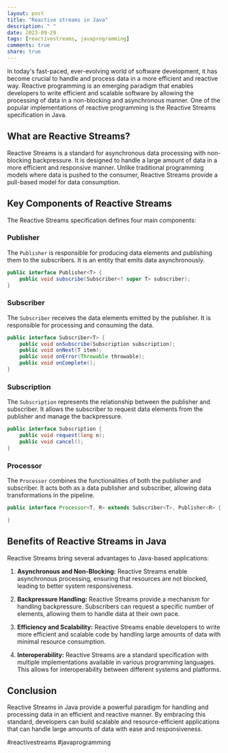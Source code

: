 ```yaml
---
layout: post
title: "Reactive streams in Java"
description: " "
date: 2023-09-29
tags: [reactivestreams, javaprogramming]
comments: true
share: true
---
```


In today's fast-paced, ever-evolving world of software development, it has become crucial to handle and process data in a more efficient and reactive way. Reactive programming is an emerging paradigm that enables developers to write efficient and scalable software by allowing the processing of data in a non-blocking and asynchronous manner. One of the popular implementations of reactive programming is the Reactive Streams specification in Java.

## What are Reactive Streams?

Reactive Streams is a standard for asynchronous data processing with non-blocking backpressure. It is designed to handle a large amount of data in a more efficient and responsive manner. Unlike traditional programming models where data is pushed to the consumer, Reactive Streams provide a pull-based model for data consumption.

## Key Components of Reactive Streams

The Reactive Streams specification defines four main components:

### Publisher

The `Publisher` is responsible for producing data elements and publishing them to the subscribers. It is an entity that emits data asynchronously.

```java
public interface Publisher<T> {
    public void subscribe(Subscriber<? super T> subscriber);
}
```

### Subscriber

The `Subscriber` receives the data elements emitted by the publisher. It is responsible for processing and consuming the data.

```java
public interface Subscriber<T> {
    public void onSubscribe(Subscription subscription);
    public void onNext(T item);
    public void onError(Throwable throwable);
    public void onComplete();
}
```

### Subscription

The `Subscription` represents the relationship between the publisher and subscriber. It allows the subscriber to request data elements from the publisher and manage the backpressure.

```java
public interface Subscription {
    public void request(long n);
    public void cancel();
}
```

### Processor

The `Processor` combines the functionalities of both the publisher and subscriber. It acts both as a data publisher and subscriber, allowing data transformations in the pipeline.

```java
public interface Processor<T, R> extends Subscriber<T>, Publisher<R> {

}
```

## Benefits of Reactive Streams in Java

Reactive Streams bring several advantages to Java-based applications:

1. **Asynchronous and Non-Blocking:** Reactive Streams enable asynchronous processing, ensuring that resources are not blocked, leading to better system responsiveness.

2. **Backpressure Handling:** Reactive Streams provide a mechanism for handling backpressure. Subscribers can request a specific number of elements, allowing them to handle data at their own pace.

3. **Efficiency and Scalability:** Reactive Streams enable developers to write more efficient and scalable code by handling large amounts of data with minimal resource consumption.

4. **Interoperability:** Reactive Streams are a standard specification with multiple implementations available in various programming languages. This allows for interoperability between different systems and platforms.

## Conclusion

Reactive Streams in Java provide a powerful paradigm for handling and processing data in an efficient and reactive manner. By embracing this standard, developers can build scalable and resource-efficient applications that can handle large amounts of data with ease and responsiveness.

#reactivestreams #javaprogramming